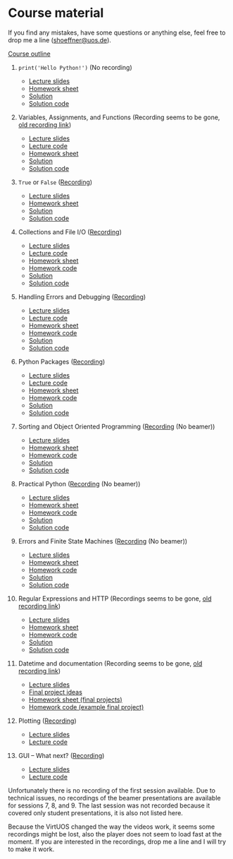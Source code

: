 # Course material

If you find any mistakes, have some questions or anything else, feel free to drop me a line ([shoeffner@uos.de](mailto:shoeffner@uos.de)).

[Course outline](files/BPP-Outline.pdf)


1. `print('Hello Python!')` (No recording)
    * [Lecture slides](files/BPP-01_HelloPython.pdf)
    * [Homework sheet](files/BPP-01_HelloPython-Sheet.pdf)
    * [Solution](files/BPP-01_HelloPython-Solution.pdf)
    * [Solution code](files/BPP-01_HelloPython-Solution.zip)

2. Variables, Assignments, and Functions (Recording seems to be gone, [old recording link](https://video4.virtuos.uos.de/engage/theodul/ui/core.html?id=409fabdb-b097-4c08-9a36-5a05150b428c))
    * [Lecture slides](files/BPP-02_VariablesAssignmentsFunctions.pdf)
    * [Lecture code](files/BPP-02_VariablesAssignmentsFunctions.zip)
    * [Homework sheet](files/BPP-02_VariablesAssignmentsFunctions-Sheet.pdf)
    * [Solution](files/BPP-02_VariablesAssignmentsFunctions-Solution.pdf)
    * [Solution code](files/BPP-02_VariablesAssignmentsFunctions-Solution.zip)

3. `True` or `False` ([Recording](https://video4.virtuos.uni-osnabrueck.de/paella/ui/watch.html?cid=e7eca86bfdacf12717540d75bb2fcb47&id=6e567d8d-e2db-43da-a4b7-cecb95546cb4))
    * [Lecture slides](files/BPP-03_BooleansControlFlow.pdf)
    * [Homework sheet](files/BPP-03_BooleansControlFlow-Sheet.pdf)
    - [Solution](files/BPP-03_BooleansControlFlow-Solution.pdf)
    - [Solution code](files/BPP-03_BooleansControlFlow-Solution.zip)

4. Collections and File I/O ([Recording](https://video4.virtuos.uni-osnabrueck.de/paella/ui/watch.html?cid=e7eca86bfdacf12717540d75bb2fcb47&id=b0106bb5-b23d-4e77-9299-4694bfe642a3))
    - [Lecture slides](files/BPP-04_CollectionsFileIO.pdf)
    - [Lecture code](files/BPP-04_CollectionsFileIO.zip)
    - [Homework sheet](files/BPP-04_CollectionsFileIO-Sheet.pdf)
    - [Homework code](files/BPP-04_CollectionsFileIO-Sheet.zip)
    - [Solution](files/BPP-04_CollectionsFileIO-Solution.pdf)
    - [Solution code](files/BPP-04_CollectionsFileIO-Solution.zip)

5. Handling Errors and Debugging ([Recording](https://video4.virtuos.uni-osnabrueck.de/paella/ui/watch.html?cid=e7eca86bfdacf12717540d75bb2fcb47&id=fd9cd234-5969-4c11-8fb8-3dfb52736207))
    - [Lecture slides](files/BPP-05_ErrorsDebugging.pdf)
    - [Lecture code](files/BPP-05_ErrorsDebugging.zip)
    - [Homework sheet](files/BPP-05_ErrorsDebugging-Sheet.pdf)
    - [Homework code](files/BPP-05_ErrorsDebugging-Sheet.zip)
    - [Solution](files/BPP-05_ErrorsDebugging-Solution.pdf)
    - [Solution code](files/BPP-05_ErrorsDebugging-Solution.zip)

6. Python Packages ([Recording](https://video4.virtuos.uni-osnabrueck.de/paella/ui/watch.html?cid=e7eca86bfdacf12717540d75bb2fcb47&id=fb67ee18-5866-4965-a81c-429e18824ed8))
    - [Lecture slides](files/BPP-06_Packages.pdf)
    - [Lecture code](files/BPP-06_Packages.zip)
    - [Homework sheet](files/BPP-06_Packages-Sheet.pdf)
    - [Homework code](files/BPP-06_Packages-Sheet.zip)
    - [Solution](files/BPP-06_Packages-Solution.pdf)
    - [Solution code](files/BPP-06_Packages-Solution.zip)

7. Sorting and Object Oriented Programming ([Recording](https://video4.virtuos.uni-osnabrueck.de/paella/ui/watch.html?cid=e7eca86bfdacf12717540d75bb2fcb47&id=fd2c9873-dce6-467c-94a2-fb90f457c914) (No beamer))
    - [Lecture slides](files/BPP-07_SortingOOP.pdf)
    - [Homework sheet](files/BPP-07_SortingOOP-Sheet.pdf)
    - [Homework code](files/BPP-07_SortingOOP-Sheet.zip)
    - [Solution](files/BPP-07_SortingOOP-Solution.pdf)
    - [Solution code](files/BPP-07_SortingOOP-Solution.zip)

8. Practical Python ([Recording](https://video4.virtuos.uni-osnabrueck.de/paella/ui/watch.html?cid=e7eca86bfdacf12717540d75bb2fcb47&id=5b8bb389-4f7d-4f21-9837-0c087310dc88) (No beamer))
    - [Lecture slides](files/BPP-08_PracticalPython.pdf)
    - [Homework sheet](files/BPP-08_PracticalPython-Sheet.pdf)
    - [Homework code](files/BPP-08_PracticalPython-Sheet.zip)
    - [Solution](files/BPP-08_PracticalPython-Solution.pdf)
    - [Solution code](files/BPP-08_PracticalPython-Solution.zip)

9. Errors and Finite State Machines ([Recording](https://video4.virtuos.uni-osnabrueck.de/paella/ui/watch.html?cid=e7eca86bfdacf12717540d75bb2fcb47&id=baffc4d8-dae7-459a-96b5-075a7cedd075) (No beamer))
    - [Lecture slides](files/BPP-09_ErrorsFSM.pdf)
    - [Homework sheet](files/BPP-09_ErrorsFSM-Sheet.pdf)
    - [Homework code](files/BPP-09_ErrorsFSM-Sheet.zip)
    - [Solution](files/BPP-09_ErrorsFSM-Solution.pdf)
    - [Solution code](files/BPP-09_ErrorsFSM-Solution.zip)

10. Regular Expressions and HTTP (Recordings seems to be gone, [old recording link](https://video4.virtuos.uni-osnabrueck.de/paella/ui/watch.html?cid=e7eca86bfdacf12717540d75bb2fcb47&id=e341dd59-933d-4954-9abe-3dfe4321472d))
    - [Lecture slides](files/BPP-10_RegEx.pdf)
    - [Homework sheet](files/BPP-10_RegEx-Sheet.pdf)
    - [Homework code](files/BPP-10_RegEx-Sheet.zip)
    - [Solution](files/BPP-10_RegEx-Solution.pdf)
    - [Solution code](files/BPP-10_RegEx-Solution.zip)

11. Datetime and documentation (Recording seems to be gone, [old recording link](https://video4.virtuos.uos.de/engage/theodul/ui/core.html?id=d1507d53-f910-49ac-95e9-7670c3a693d2))
    - [Lecture slides](files/BPP-11_DatetimeDocs.pdf)
    - [Final project ideas](files/BPP-ProjectIdeas.pdf)
    - [Homework sheet (final projects)](files/BPP-11_DatetimeDocs-Sheet.pdf)
    - [Homework code (example final project)](files/BPP-11_DatetimeDocs-Sheet.zip)

12. Plotting ([Recording](https://video4.virtuos.uni-osnabrueck.de/paella/ui/watch.html?cid=e7eca86bfdacf12717540d75bb2fcb47&id=8f83842b-1770-425a-9769-78eb796525ea))
    - [Lecture slides](files/BPP-12_Plotting.pdf)
    - [Lecture code](files/BPP-12_Plotting.zip)

13. GUI – What next? ([Recording](https://video4.virtuos.uni-osnabrueck.de/paella/ui/watch.html?cid=e7eca86bfdacf12717540d75bb2fcb47&id=4ceed304-6835-4683-8693-4b2c7fee4e02))
    - [Lecture slides](files/BPP-13_GUINext.pdf)
    - [Lecture code](files/BPP-13_GUINext.zip)

Unfortunately there is no recording of the first session available. Due to
technical issues, no recordings of the beamer presentations are available for
sessions 7, 8, and 9. The last session was not recorded because it covered only
student presentations, it is also not listed here.

Because the VirtUOS changed the way the videos work, it seems some recordings
might be lost, also the player does not seem to load fast at the moment.
If you are interested in the recordings, drop me a line and I will try to make it work.

